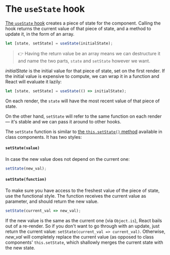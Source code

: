 # The `useState` hook

[The `useState` hook][use-state] creates a piece of state for the component. Calling the hook returns the current value of that piece of state, and a method to update it, in the form of an array.

```js
let [state, setState] = useState(initialState);
```

> 👉 Having the return value be an array means we can destructure it and name the two parts, `state` and `setState` however we want.

_initialState_ is the initial value for that piece of state, set on the first render. If the initial value is expensive to compute, we can wrap it in a function and React will evaluate it lazily:

```js
let [state, setState] = useState(() => initialState);
```

On each render, the `state` will have the most recent value of that piece of state.

On the other hand, `setState` will refer to the same function on each render — it's stable and we can pass it around to other hooks.

The `setState` function is similar to [the `this.setState()` method](./set-state.md) available in class components. It has two styles:

#### `setState(value)`

In case the new value does not depend on the current one:

```js
setState(new_val);
```

#### `setState(function)`

To make sure you have access to the freshest value of the piece of state, use the functional style. The function receives the current value as parameter, and should return the new value.

```js
setState(current_val => new_val);
```

If the new value is the same as the current one (via `Object.is`), React bails out of a re-render. So if you don't want to go through with an update, just return the current value: `setState(current_val => current_val)`. Otherwise, _new_val_ will completely replace the current value (as opposed to class components' `this.setState`, which shallowly merges the current state with the new state.

[use-state]: https://reactjs.org/docs/hooks-reference.html#usestate
